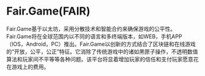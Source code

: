 # 

# Fair.Game(FAIR)

Fair.Game基于以太坊，采用分散技术和智能合约来确保游戏的公平性。Fair.Game将在全球范围内以不同的语言和多终端版本，如WEB，手机APP（IOS，Android，PC）推出。Fair.Game以创新的方式结合了区块链和在线游戏的“开放，公平，公正”特征。它消除了传统游戏中的诸如黑匣子操作，不透明数值算法和玩家间不平等等各种问题。该平台将显着增加玩家的信任和支付玩家愿意花在游戏上的费用。



